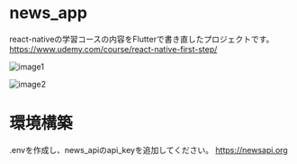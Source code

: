 # news_app

react-nativeの学習コースの内容をFlutterで書き直したプロジェクトです。
https://www.udemy.com/course/react-native-first-step/

![image1](https://user-images.githubusercontent.com/25544286/116334949-05ca8180-a811-11eb-9e05-f5b881463d3a.png)

![image2](https://user-images.githubusercontent.com/25544286/116334957-095e0880-a811-11eb-9d5d-5d7e7823f881.png)



# 環境構築

.envを作成し、news_apiのapi_keyを追加してください。
https://newsapi.org

